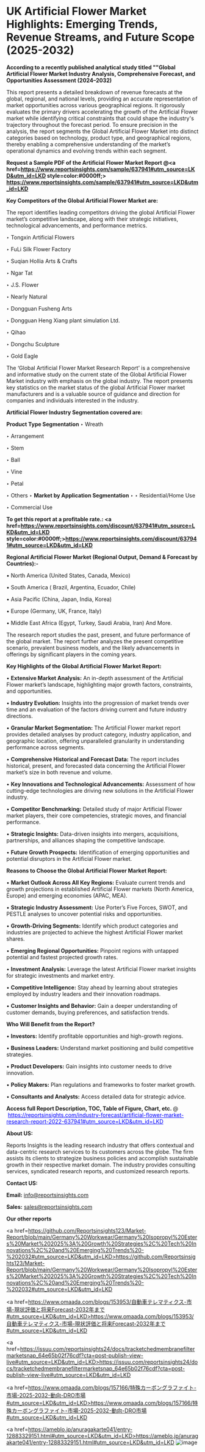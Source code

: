 # UK Artificial Flower Market Highlights: Emerging Trends, Revenue Streams, and Future Scope (2025-2032)

<strong>According to a recently published analytical study titled ""Global Artificial Flower Market Industry Analysis, Comprehensive Forecast, and Opportunities Assessment (2024–2032)</strong>

This report presents a detailed breakdown of revenue forecasts at the global, regional, and national levels, providing an accurate representation of market opportunities across various geographical regions. It rigorously evaluates the primary drivers accelerating the growth of the Artificial Flower market while identifying critical constraints that could shape the industry's trajectory throughout the forecast period. To ensure precision in the analysis, the report segments the Global Artificial Flower Market into distinct categories based on technology, product type, and geographical regions, thereby enabling a comprehensive understanding of the market’s operational dynamics and evolving trends within each segment.

<strong>Request a Sample PDF of the Artificial Flower Market Report </strong><strong>@<a href=https://www.reportsinsights.com/sample/637941#utm_source=LKD&utm_id=LKD style=color:#0000ff;> https://www.reportsinsights.com/sample/637941#utm_source=LKD&utm_id=LKD</a></strong></font>

<strong>Key Competitors of the Global Artificial Flower Market are:</strong>

The report identifies leading competitors driving the global Artificial Flower market’s competitive landscape, along with their strategic initiatives, technological advancements, and performance metrics.

‣ Tongxin Artificial Flowers

‣ FuLi Silk Flower Factory

‣ Suqian Hollia Arts & Crafts

‣ Ngar Tat

‣ J.S. Flower

‣ Nearly Natural

‣ Dongguan Fusheng Arts

‣ Dongguan Heng Xiang plant simulation Ltd.

‣ Qihao

‣ Dongchu Sculpture

‣ Gold Eagle

The ‘Global Artificial Flower Market Research Report’ is a comprehensive and informative study on the current state of the Global Artificial Flower Market industry with emphasis on the global industry. The report presents key statistics on the market status of the global Artificial Flower market manufacturers and is a valuable source of guidance and direction for companies and individuals interested in the industry.

<strong>Artificial Flower Industry Segmentation covered are:</strong>

<strong>Product Type Segmentation</strong>
‣
Wreath

‣ Arrangement

‣ Stem

‣ Ball

‣ Vine

‣ Petal

‣ Others
‣ 
<strong>Market by Application Segmentation</strong>
‣
‣  Residential/Home Use

‣ Commercial Use

<strong>To get this report at a profitable rate.: <a href=https://www.reportsinsights.com/discount/637941#utm_source=LKD&utm_id=LKD style=color:#0000ff;>https://www.reportsinsights.com/discount/637941#utm_source=LKD&utm_id=LKD</a></strong></font>

<strong>Regional Artificial Flower Market (Regional Output, Demand &amp; Forecast by Countries):-</strong>

• North America (United States, Canada, Mexico)

• South America ( Brazil, Argentina, Ecuador, Chile)

• Asia Pacific (China, Japan, India, Korea)

• Europe (Germany, UK, France, Italy)

• Middle East Africa (Egypt, Turkey, Saudi Arabia, Iran) And More.

The research report studies the past, present, and future performance of the global market. The report further analyzes the present competitive scenario, prevalent business models, and the likely advancements in offerings by significant players in the coming years.

<strong>Key Highlights of the Global Artificial Flower Market Report:</strong>

• <strong>Extensive Market Analysis:</strong> An in-depth assessment of the Artificial Flower market’s landscape, highlighting major growth factors, constraints, and opportunities.

• <strong>Industry Evolution:</strong> Insights into the progression of market trends over time and an evaluation of the factors driving current and future industry directions.

• <strong>Granular Market Segmentation:</strong> The Artificial Flower market report provides detailed analyses by product category, industry application, and geographic location, offering unparalleled granularity in understanding performance across segments.

• <strong>Comprehensive Historical and Forecast Data:</strong> The report includes historical, present, and forecasted data concerning the Artificial Flower market’s size in both revenue and volume.

• <strong>Key Innovations and Technological Advancements:</strong> Assessment of how cutting-edge technologies are driving new solutions in the Artificial Flower industry.

• <strong>Competitor Benchmarking:</strong> Detailed study of major Artificial Flower market players, their core competencies, strategic moves, and financial performance.

• <strong>Strategic Insights:</strong> Data-driven insights into mergers, acquisitions, partnerships, and alliances shaping the competitive landscape.

• <strong>Future Growth Prospects:</strong> Identification of emerging opportunities and potential disruptors in the Artificial Flower market.

<strong>Reasons to Choose the Global Artificial Flower Market Report:</strong>

• <strong>Market Outlook Across All Key Regions:</strong> Evaluate current trends and growth projections in established Artificial Flower markets (North America, Europe) and emerging economies (APAC, MEA).

• <strong>Strategic Industry Assessment:</strong> Use Porter’s Five Forces, SWOT, and PESTLE analyses to uncover potential risks and opportunities.

• <strong>Growth-Driving Segments:</strong> Identify which product categories and industries are projected to achieve the highest Artificial Flower market shares.

• <strong>Emerging Regional Opportunities:</strong> Pinpoint regions with untapped potential and fastest projected growth rates.

• <strong>Investment Analysis:</strong> Leverage the latest Artificial Flower market insights for strategic investments and market entry.

• <strong>Competitive Intelligence:</strong> Stay ahead by learning about strategies employed by industry leaders and their innovation roadmaps.

• <strong>Customer Insights and Behavior:</strong> Gain a deeper understanding of customer demands, buying preferences, and satisfaction trends.

<strong>Who Will Benefit from the Report?</strong>

• <strong>Investors:</strong> Identify profitable opportunities and high-growth regions.

• <strong>Business Leaders:</strong> Understand market positioning and build competitive strategies.

• <strong>Product Developers:</strong> Gain insights into customer needs to drive innovation.

• <strong>Policy Makers:</strong> Plan regulations and frameworks to foster market growth.

• <strong>Consultants and Analysts:</strong> Access detailed data for strategic advice.
</ul>
<strong>Access full Report Description, TOC, Table of Figure, Chart, etc. </strong>@  <a href=https://reportsinsights.com/industry-forecast/artificial-flower-market-research-report-2022-637941#utm_source=LKD&utm_id=LKD style=color:#0000ff;>https://reportsinsights.com/industry-forecast/artificial-flower-market-research-report-2022-637941#utm_source=LKD&utm_id=LKD</a></font>

<strong><strong>About US</strong>:</strong>

Reports Insights is the leading research industry that offers contextual and data-centric research services to its customers across the globe. The firm assists its clients to strategize business policies and accomplish sustainable growth in their respective market domain. The industry provides consulting services, syndicated research reports, and customized research reports.

<strong>Contact US:</strong>

<p class=""""><b>Email:</b> <a href=mailto:info@reportsinsights.com>info@reportsinsights.com</a></p>
<p class=""""><b>Sales:</b> <a href=mailto:sales@reportsinsights.com>sales@reportsinsights.com</a></p>

<strong>Our other reports</strong>

<a href=https://github.com/Reportsinsights123/Market-Report/blob/main/Germany%20Workwear/Germany%20Isopropyl%20Esters%20Market%202025%3A%20Growth%20Strategies%2C%20Tech%20Innovations%2C%20and%20Emerging%20Trends%20-%202032#utm_source=LKD&utm_id=LKD>https://github.com/Reportsinsights123/Market-Report/blob/main/Germany%20Workwear/Germany%20Isopropyl%20Esters%20Market%202025%3A%20Growth%20Strategies%2C%20Tech%20Innovations%2C%20and%20Emerging%20Trends%20-%202032#utm_source=LKD&utm_id=LKD</a>

<a href=https://www.omaada.com/blogs/153953/自動車テレマティクス-市場-現状評価と将来Forecast-2032年まで#utm_source=LKD&utm_id=LKD>https://www.omaada.com/blogs/153953/自動車テレマティクス-市場-現状評価と将来Forecast-2032年まで#utm_source=LKD&utm_id=LKD</a>

<a href=https://issuu.com/reportsinsights24/docs/tracketchedmembranefiltermarketsnap_64e65b02f76cdf?cta=post-publish-view-live#utm_source=LKD&utm_id=LKD>https://issuu.com/reportsinsights24/docs/tracketchedmembranefiltermarketsnap_64e65b02f76cdf?cta=post-publish-view-live#utm_source=LKD&utm_id=LKD</a>

<a href=https://www.omaada.com/blogs/157166/特殊カーボングラファイト-市場-2025-2032-動向-DRO市場#utm_source=LKD&utm_id=LKD>https://www.omaada.com/blogs/157166/特殊カーボングラファイト-市場-2025-2032-動向-DRO市場#utm_source=LKD&utm_id=LKD</a>

<a href=https://ameblo.jp/anuragakarte041/entry-12883329151.html#utm_source=LKD&utm_id=LKD>https://ameblo.jp/anuragakarte041/entry-12883329151.html#utm_source=LKD&utm_id=LKD</a>
![image](https://github.com/user-attachments/assets/327a8f9c-fc58-4929-a70e-6ce895a48e65)
